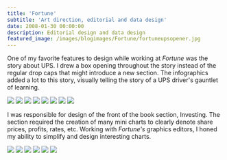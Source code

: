 ```yaml
---
title: 'Fortune'
subtitle: 'Art direction, editorial and data design'
date: 2008-01-30 00:00:00
description: Editorial design and data design
featured_image: /images/blogimages/Fortune/fortuneupsopener.jpg
---
```


One of my favorite features to design while working at *Fortune* was the story about UPS. I drew a box opening throughout the story instead of the regular drop caps that might introduce a new section. The infographics added a lot to this story, visually telling the story of a UPS driver's gauntlet of learning.

<div class="gallery" data-columns="3">
	<img src="/images/blogimages/Fortune/UPS.W.11.12_07.FINAL-1.jpg">
	<img src="/images/blogimages/Fortune/UPS.W.11.12_07.FINAL-2.jpg">
	<img src="/images/blogimages/Fortune/UPS.W.11.12_07.FINAL-3.jpg">
	<img src="/images/blogimages/Fortune/UPS.W.11.12_07.FINAL-4.jpg">
	<img src="/images/blogimages/Fortune/UPS.W.11.12_07.FINAL-5.jpg">
	<img src="/images/blogimages/Fortune/UPS.W.11.12_07.FINAL-6.jpg">
	<img src="/images/blogimages/Fortune/UPS.W.11.12_07.FINAL-7.jpg">
	<img src="/images/blogimages/Fortune/UPS.W.11.12_07.FINAL-8.jpg">
</div>

I was responsible for design of the front of the book section, Investing. The section required the creation of many mini charts to clearly denote share prices, profits, rates, etc. Working with *Fortune's* graphics editors, I honed my ability to simplify and design interesting charts.

<div class="gallery" data-columns="3">
	<img src="/images/blogimages/Fortune/MON.2.18.08.FINALR1.jpg">
	<img src="/images/blogimages/Fortune/schumacher-investing_lowres-1.jpg">
	<img src="/images/blogimages/Fortune/schumacher-investing_lowres-2.jpg">
	<img src="/images/blogimages/Fortune/schumacher-investing_lowres-3.jpg">
	<img src="/images/blogimages/Fortune/schumacher-investing_lowres-4.jpg">
	<img src="/images/blogimages/Fortune/WOR.12.10.07.FINAL.jpg">
	</div>
